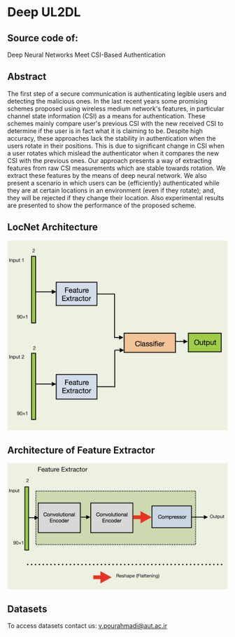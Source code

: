# Deep UL2DL
## Source code of:
Deep Neural Networks Meet CSI-Based Authentication

## Abstract

The first step of a secure communication is authenticating legible users and detecting the malicious ones. In the last recent years some promising schemes proposed using wireless medium network's features, in particular channel state information (CSI) as a means for authentication. These schemes mainly compare user's previous CSI with the new received CSI to determine if the user is in fact what it is claiming to be. 
Despite high accuracy, these approaches lack the stability in authentication when the users rotate in their positions. This is due to significant change in CSI when a user rotates which mislead the authenticator when it compares the new CSI with the previous  ones. Our approach presents a way of extracting features from raw CSI measurements which are stable towards rotation. We extract these features by the means of deep neural network. We also present a scenario in which users can be {efficiently} authenticated while they are at certain locations in an environment (even if they rotate); and, they will be rejected if they change their location. Also experimental results are presented to show the performance of the proposed scheme.

## LocNet Architecture

![Architecture of LocNet](Images/ANN.jpg?raw=true "Architecture of LocNet")


## Architecture of Feature Extractor

![Feature Extractor’s architecture](Images/featureextractor.jpg?raw=true "Feature Extractor’s architecture")


## Datasets
To access datasets contact us: v.pourahmadi@aut.ac.ir
